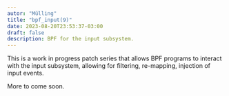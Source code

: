 ```yaml
---
autor: "Mülling"
title: "bpf_input(9)"
date: 2023-08-20T23:53:37-03:00
draft: false
description: BPF for the input subsystem.
---
```


This is a work in progress patch series that allows BPF programs to interact with the input subsystem, allowing for filtering, re-mapping, injection of input events.

More to come soon.
